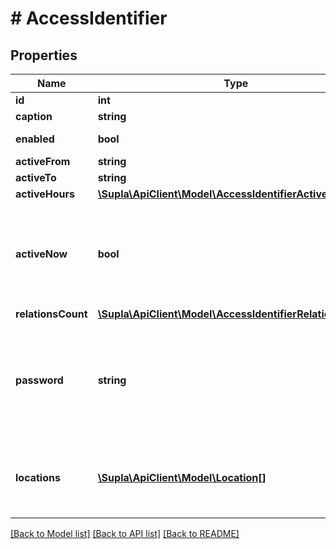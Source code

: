 # # AccessIdentifier

## Properties

Name | Type | Description | Notes
------------ | ------------- | ------------- | -------------
**id** | **int** | Identifier | [optional]
**caption** | **string** | Caption | [optional]
**enabled** | **bool** | &#x60;true&#x60; if enabled | [optional]
**activeFrom** | **string** |  | [optional]
**activeTo** | **string** |  | [optional]
**activeHours** | [**\Supla\ApiClient\Model\AccessIdentifierActiveHoursDef**](AccessIdentifierActiveHoursDef.md) |  | [optional]
**activeNow** | **bool** | &#x60;true&#x60; if active now. Returned only if requested by the &#x60;include&#x60; parameter. | [optional]
**relationsCount** | [**\Supla\ApiClient\Model\AccessIdentifierRelationsCount**](AccessIdentifierRelationsCount.md) |  | [optional]
**password** | **string** | Location password (plain text). Returned only if requested by the &#x60;include&#x60; parameter. | [optional]
**locations** | [**\Supla\ApiClient\Model\Location[]**](Location.md) | Array of locations, if requested by the &#x60;include&#x60; param | [optional]

[[Back to Model list]](../../README.md#models) [[Back to API list]](../../README.md#endpoints) [[Back to README]](../../README.md)
